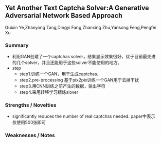 ## Yet Another Text Captcha Solver:A Generative Adversarial Network Based Approach
Guixin Ye,Zhanyong Tang,Dingyi Fang,Zhanxing Zhu,Yansong Feng,Pengfei Xu
### Summary
* 利用GAN创建了一个captchas solver，结果显示效果很好，优于目前最先进的几个solver，并且还能用于这些solver不能使用的地方。  
* step
  * step1.训练一个GAN，用于生成captchas.
  * step2.pre-processing 基于pix2pix训练一个GAN用于去掉干扰
  * step3.用CNN训练之前产生的数据，输出字符
  * step4.采用转移学习精炼slover
### Strengths / Novelties
* significantly reduces the number of real captchas needed. paper中表示仅使用500张即可

### Weaknesses / Notes
